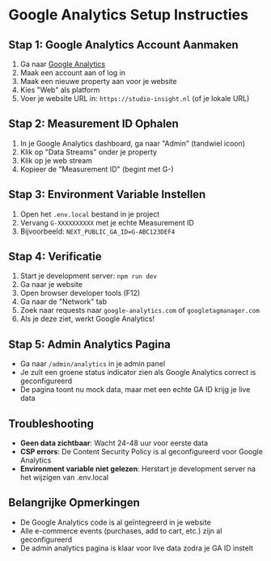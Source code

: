 # Google Analytics Setup Instructies

## Stap 1: Google Analytics Account Aanmaken
1. Ga naar [Google Analytics](https://analytics.google.com)
2. Maak een account aan of log in
3. Maak een nieuwe property aan voor je website
4. Kies "Web" als platform
5. Voer je website URL in: `https://studio-insight.nl` (of je lokale URL)

## Stap 2: Measurement ID Ophalen
1. In je Google Analytics dashboard, ga naar "Admin" (tandwiel icoon)
2. Klik op "Data Streams" onder je property
3. Klik op je web stream
4. Kopieer de "Measurement ID" (begint met G-)

## Stap 3: Environment Variable Instellen
1. Open het `.env.local` bestand in je project
2. Vervang `G-XXXXXXXXXX` met je echte Measurement ID
3. Bijvoorbeeld: `NEXT_PUBLIC_GA_ID=G-ABC123DEF4`

## Stap 4: Verificatie
1. Start je development server: `npm run dev`
2. Ga naar je website
3. Open browser developer tools (F12)
4. Ga naar de "Network" tab
5. Zoek naar requests naar `google-analytics.com` of `googletagmanager.com`
6. Als je deze ziet, werkt Google Analytics!

## Stap 5: Admin Analytics Pagina
- Ga naar `/admin/analytics` in je admin panel
- Je zult een groene status indicator zien als Google Analytics correct is geconfigureerd
- De pagina toont nu mock data, maar met een echte GA ID krijg je live data

## Troubleshooting
- **Geen data zichtbaar**: Wacht 24-48 uur voor eerste data
- **CSP errors**: De Content Security Policy is al geconfigureerd voor Google Analytics
- **Environment variable niet gelezen**: Herstart je development server na het wijzigen van .env.local

## Belangrijke Opmerkingen
- De Google Analytics code is al geïntegreerd in je website
- Alle e-commerce events (purchases, add to cart, etc.) zijn al geconfigureerd
- De admin analytics pagina is klaar voor live data zodra je GA ID instelt


